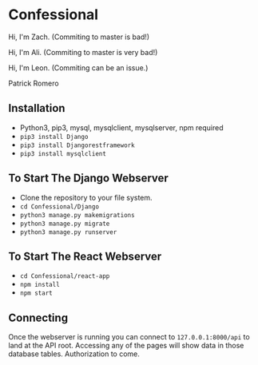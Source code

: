 # Confessional

Hi, I'm Zach. (Commiting to master is bad!)

Hi, I'm Ali. (Commiting to master is very bad!)

Hi, I'm Leon. (Commiting can be an issue.)

Patrick Romero

## Installation

* Python3, pip3, mysql, mysqlclient, mysqlserver, npm required
* `pip3 install Django`
* `pip3 install Djangorestframework`
* `pip3 install mysqlclient`

## To Start The Django Webserver
* Clone the repository to your file system.
* `cd Confessional/Django`
* `python3 manage.py makemigrations`
* `python3 manage.py migrate`
* `python3 manage.py runserver`

## To Start The React Webserver
* `cd Confessional/react-app`
* `npm install`
* `npm start`

## Connecting

Once the webserver is running you can connect to `127.0.0.1:8000/api` to land at the API root. 
Accessing any of the pages will show data in those database tables. Authorization to come.


